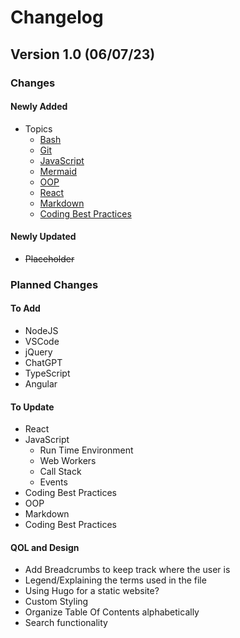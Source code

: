 # Changelog

## Version 1.0 (06/07/23)

### Changes

#### Newly Added

* Topics
  * [Bash](./Bash/bashmain.md)
  * [Git](./Git/gitmain.md)
  * [JavaScript](./JavaScript/jsMain.md)
  * [Mermaid](./Mermaid/merimaidMain.md)
  * [OOP](./Object%20Oriented%20Programming/oopMain.md)
  * [React](./React/reactMain.md)
  * [Markdown](./Markdown/markdown.md)
  * [Coding Best Practices](./Coding%20Best%20Practices/bestPractice.md)

#### Newly Updated

* ~~Placeholder~~

### Planned Changes

#### To Add

* NodeJS
* VSCode
* jQuery
* ChatGPT
* TypeScript
* Angular

#### To Update

* React
* JavaScript
  * Run Time Environment
  * Web Workers
  * Call Stack
  * Events
* Coding Best Practices
* OOP
* Markdown
* Coding Best Practices

#### QOL and Design

* Add Breadcrumbs to keep track where the user is
* Legend/Explaining the terms used in the file
* Using Hugo for a static website?
* Custom Styling
* Organize Table Of Contents alphabetically
* Search functionality
